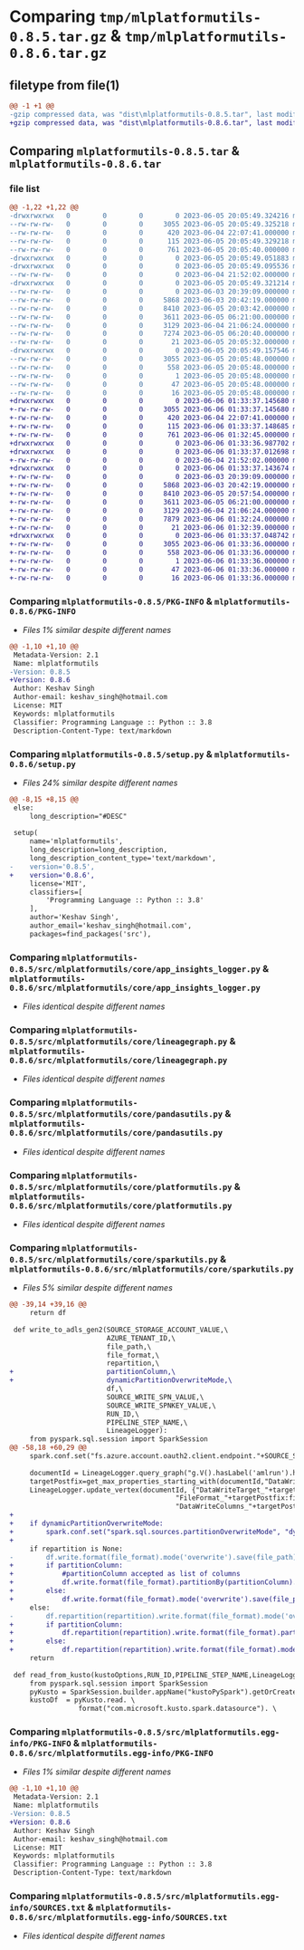 # Comparing `tmp/mlplatformutils-0.8.5.tar.gz` & `tmp/mlplatformutils-0.8.6.tar.gz`

## filetype from file(1)

```diff
@@ -1 +1 @@
-gzip compressed data, was "dist\mlplatformutils-0.8.5.tar", last modified: Mon Jun  5 20:05:49 2023, max compression
+gzip compressed data, was "dist\mlplatformutils-0.8.6.tar", last modified: Tue Jun  6 01:33:37 2023, max compression
```

## Comparing `mlplatformutils-0.8.5.tar` & `mlplatformutils-0.8.6.tar`

### file list

```diff
@@ -1,22 +1,22 @@
-drwxrwxrwx   0        0        0        0 2023-06-05 20:05:49.324216 mlplatformutils-0.8.5/
--rw-rw-rw-   0        0        0     3055 2023-06-05 20:05:49.325218 mlplatformutils-0.8.5/PKG-INFO
--rw-rw-rw-   0        0        0      420 2023-06-04 22:07:41.000000 mlplatformutils-0.8.5/README.rst
--rw-rw-rw-   0        0        0      115 2023-06-05 20:05:49.329218 mlplatformutils-0.8.5/setup.cfg
--rw-rw-rw-   0        0        0      761 2023-06-05 20:05:40.000000 mlplatformutils-0.8.5/setup.py
-drwxrwxrwx   0        0        0        0 2023-06-05 20:05:49.051883 mlplatformutils-0.8.5/src/
-drwxrwxrwx   0        0        0        0 2023-06-05 20:05:49.095536 mlplatformutils-0.8.5/src/mlplatformutils/
--rw-rw-rw-   0        0        0        0 2023-06-04 21:52:02.000000 mlplatformutils-0.8.5/src/mlplatformutils/__init__.py
-drwxrwxrwx   0        0        0        0 2023-06-05 20:05:49.321214 mlplatformutils-0.8.5/src/mlplatformutils/core/
--rw-rw-rw-   0        0        0        0 2023-06-03 20:39:09.000000 mlplatformutils-0.8.5/src/mlplatformutils/core/__init__.py
--rw-rw-rw-   0        0        0     5868 2023-06-03 20:42:19.000000 mlplatformutils-0.8.5/src/mlplatformutils/core/app_insights_logger.py
--rw-rw-rw-   0        0        0     8410 2023-06-05 20:03:42.000000 mlplatformutils-0.8.5/src/mlplatformutils/core/lineagegraph.py
--rw-rw-rw-   0        0        0     3611 2023-06-05 06:21:00.000000 mlplatformutils-0.8.5/src/mlplatformutils/core/pandasutils.py
--rw-rw-rw-   0        0        0     3129 2023-06-04 21:06:24.000000 mlplatformutils-0.8.5/src/mlplatformutils/core/platformutils.py
--rw-rw-rw-   0        0        0     7274 2023-06-05 06:20:40.000000 mlplatformutils-0.8.5/src/mlplatformutils/core/sparkutils.py
--rw-rw-rw-   0        0        0       21 2023-06-05 20:05:32.000000 mlplatformutils-0.8.5/src/mlplatformutils/core/version.py
-drwxrwxrwx   0        0        0        0 2023-06-05 20:05:49.157546 mlplatformutils-0.8.5/src/mlplatformutils.egg-info/
--rw-rw-rw-   0        0        0     3055 2023-06-05 20:05:48.000000 mlplatformutils-0.8.5/src/mlplatformutils.egg-info/PKG-INFO
--rw-rw-rw-   0        0        0      558 2023-06-05 20:05:48.000000 mlplatformutils-0.8.5/src/mlplatformutils.egg-info/SOURCES.txt
--rw-rw-rw-   0        0        0        1 2023-06-05 20:05:48.000000 mlplatformutils-0.8.5/src/mlplatformutils.egg-info/dependency_links.txt
--rw-rw-rw-   0        0        0       47 2023-06-05 20:05:48.000000 mlplatformutils-0.8.5/src/mlplatformutils.egg-info/requires.txt
--rw-rw-rw-   0        0        0       16 2023-06-05 20:05:48.000000 mlplatformutils-0.8.5/src/mlplatformutils.egg-info/top_level.txt
+drwxrwxrwx   0        0        0        0 2023-06-06 01:33:37.145680 mlplatformutils-0.8.6/
+-rw-rw-rw-   0        0        0     3055 2023-06-06 01:33:37.145680 mlplatformutils-0.8.6/PKG-INFO
+-rw-rw-rw-   0        0        0      420 2023-06-04 22:07:41.000000 mlplatformutils-0.8.6/README.rst
+-rw-rw-rw-   0        0        0      115 2023-06-06 01:33:37.148685 mlplatformutils-0.8.6/setup.cfg
+-rw-rw-rw-   0        0        0      761 2023-06-06 01:32:45.000000 mlplatformutils-0.8.6/setup.py
+drwxrwxrwx   0        0        0        0 2023-06-06 01:33:36.987702 mlplatformutils-0.8.6/src/
+drwxrwxrwx   0        0        0        0 2023-06-06 01:33:37.012698 mlplatformutils-0.8.6/src/mlplatformutils/
+-rw-rw-rw-   0        0        0        0 2023-06-04 21:52:02.000000 mlplatformutils-0.8.6/src/mlplatformutils/__init__.py
+drwxrwxrwx   0        0        0        0 2023-06-06 01:33:37.143674 mlplatformutils-0.8.6/src/mlplatformutils/core/
+-rw-rw-rw-   0        0        0        0 2023-06-03 20:39:09.000000 mlplatformutils-0.8.6/src/mlplatformutils/core/__init__.py
+-rw-rw-rw-   0        0        0     5868 2023-06-03 20:42:19.000000 mlplatformutils-0.8.6/src/mlplatformutils/core/app_insights_logger.py
+-rw-rw-rw-   0        0        0     8410 2023-06-05 20:57:54.000000 mlplatformutils-0.8.6/src/mlplatformutils/core/lineagegraph.py
+-rw-rw-rw-   0        0        0     3611 2023-06-05 06:21:00.000000 mlplatformutils-0.8.6/src/mlplatformutils/core/pandasutils.py
+-rw-rw-rw-   0        0        0     3129 2023-06-04 21:06:24.000000 mlplatformutils-0.8.6/src/mlplatformutils/core/platformutils.py
+-rw-rw-rw-   0        0        0     7879 2023-06-06 01:32:24.000000 mlplatformutils-0.8.6/src/mlplatformutils/core/sparkutils.py
+-rw-rw-rw-   0        0        0       21 2023-06-06 01:32:39.000000 mlplatformutils-0.8.6/src/mlplatformutils/core/version.py
+drwxrwxrwx   0        0        0        0 2023-06-06 01:33:37.048742 mlplatformutils-0.8.6/src/mlplatformutils.egg-info/
+-rw-rw-rw-   0        0        0     3055 2023-06-06 01:33:36.000000 mlplatformutils-0.8.6/src/mlplatformutils.egg-info/PKG-INFO
+-rw-rw-rw-   0        0        0      558 2023-06-06 01:33:36.000000 mlplatformutils-0.8.6/src/mlplatformutils.egg-info/SOURCES.txt
+-rw-rw-rw-   0        0        0        1 2023-06-06 01:33:36.000000 mlplatformutils-0.8.6/src/mlplatformutils.egg-info/dependency_links.txt
+-rw-rw-rw-   0        0        0       47 2023-06-06 01:33:36.000000 mlplatformutils-0.8.6/src/mlplatformutils.egg-info/requires.txt
+-rw-rw-rw-   0        0        0       16 2023-06-06 01:33:36.000000 mlplatformutils-0.8.6/src/mlplatformutils.egg-info/top_level.txt
```

### Comparing `mlplatformutils-0.8.5/PKG-INFO` & `mlplatformutils-0.8.6/PKG-INFO`

 * *Files 1% similar despite different names*

```diff
@@ -1,10 +1,10 @@
 Metadata-Version: 2.1
 Name: mlplatformutils
-Version: 0.8.5
+Version: 0.8.6
 Author: Keshav Singh
 Author-email: keshav_singh@hotmail.com
 License: MIT
 Keywords: mlplatformutils
 Classifier: Programming Language :: Python :: 3.8
 Description-Content-Type: text/markdown
```

### Comparing `mlplatformutils-0.8.5/setup.py` & `mlplatformutils-0.8.6/setup.py`

 * *Files 24% similar despite different names*

```diff
@@ -8,15 +8,15 @@
 else:
     long_description="#DESC"
 
 setup(
     name='mlplatformutils',
     long_description=long_description,
     long_description_content_type='text/markdown',
-    version='0.8.5',
+    version='0.8.6',
     license='MIT',
     classifiers=[
         'Programming Language :: Python :: 3.8'
     ],
     author='Keshav Singh',
     author_email='keshav_singh@hotmail.com',
     packages=find_packages('src'),
```

### Comparing `mlplatformutils-0.8.5/src/mlplatformutils/core/app_insights_logger.py` & `mlplatformutils-0.8.6/src/mlplatformutils/core/app_insights_logger.py`

 * *Files identical despite different names*

### Comparing `mlplatformutils-0.8.5/src/mlplatformutils/core/lineagegraph.py` & `mlplatformutils-0.8.6/src/mlplatformutils/core/lineagegraph.py`

 * *Files identical despite different names*

### Comparing `mlplatformutils-0.8.5/src/mlplatformutils/core/pandasutils.py` & `mlplatformutils-0.8.6/src/mlplatformutils/core/pandasutils.py`

 * *Files identical despite different names*

### Comparing `mlplatformutils-0.8.5/src/mlplatformutils/core/platformutils.py` & `mlplatformutils-0.8.6/src/mlplatformutils/core/platformutils.py`

 * *Files identical despite different names*

### Comparing `mlplatformutils-0.8.5/src/mlplatformutils/core/sparkutils.py` & `mlplatformutils-0.8.6/src/mlplatformutils/core/sparkutils.py`

 * *Files 5% similar despite different names*

```diff
@@ -39,14 +39,16 @@
     return df
 
 def write_to_adls_gen2(SOURCE_STORAGE_ACCOUNT_VALUE,\
                        AZURE_TENANT_ID,\
                        file_path,\
                        file_format,\
                        repartition,\
+                       partitionColumn,\
+                       dynamicPartitionOverwriteMode,\
                        df,\
                        SOURCE_WRITE_SPN_VALUE,\
                        SOURCE_WRITE_SPNKEY_VALUE,\
                        RUN_ID,\
                        PIPELINE_STEP_NAME,\
                        LineageLogger):
     from pyspark.sql.session import SparkSession             
@@ -58,18 +60,29 @@
     spark.conf.set("fs.azure.account.oauth2.client.endpoint."+SOURCE_STORAGE_ACCOUNT_VALUE+".dfs.core.windows.net", "https://login.microsoftonline.com/"+AZURE_TENANT_ID+"/oauth2/token")
     
     documentId = LineageLogger.query_graph("g.V().hasLabel('amlrun').has('RUN_ID', '"+RUN_ID+"').has('PIPELINE_STEP_NAME', '"+PIPELINE_STEP_NAME+"').values('id')")[0]
     targetPostfix=get_max_properties_starting_with(documentId,"DataWriteColumns",LineageLogger)
     LineageLogger.update_vertex(documentId, {"DataWriteTarget_"+targetPostfix: str(file_path),\
                                         "FileFormat_"+targetPostfix:file_format,\
                                         "DataWriteColumns_"+targetPostfix:"["+",".join(df.columns)+"]"})
+    
+    if dynamicPartitionOverwriteMode:
+        spark.conf.set("spark.sql.sources.partitionOverwriteMode", "dynamic")
+    
     if repartition is None:
-        df.write.format(file_format).mode('overwrite').save(file_path)
+        if partitionColumn:
+            #partitionColumn accepted as list of columns
+            df.write.format(file_format).partitionBy(partitionColumn).mode("overwrite").save(file_path)
+        else: 
+            df.write.format(file_format).mode('overwrite').save(file_path)
     else:
-        df.repartition(repartition).write.format(file_format).mode('overwrite').save(file_path)
+        if partitionColumn:
+            df.repartition(repartition).write.format(file_format).partitionBy(partitionColumn).mode("overwrite").save(file_path)
+        else:
+            df.repartition(repartition).write.format(file_format).mode('overwrite').save(file_path)
     return
 
 def read_from_kusto(kustoOptions,RUN_ID,PIPELINE_STEP_NAME,LineageLogger):
     from pyspark.sql.session import SparkSession
     pyKusto = SparkSession.builder.appName("kustoPySpark").getOrCreate()
     kustoDf  = pyKusto.read. \
                 format("com.microsoft.kusto.spark.datasource"). \
```

### Comparing `mlplatformutils-0.8.5/src/mlplatformutils.egg-info/PKG-INFO` & `mlplatformutils-0.8.6/src/mlplatformutils.egg-info/PKG-INFO`

 * *Files 1% similar despite different names*

```diff
@@ -1,10 +1,10 @@
 Metadata-Version: 2.1
 Name: mlplatformutils
-Version: 0.8.5
+Version: 0.8.6
 Author: Keshav Singh
 Author-email: keshav_singh@hotmail.com
 License: MIT
 Keywords: mlplatformutils
 Classifier: Programming Language :: Python :: 3.8
 Description-Content-Type: text/markdown
```

### Comparing `mlplatformutils-0.8.5/src/mlplatformutils.egg-info/SOURCES.txt` & `mlplatformutils-0.8.6/src/mlplatformutils.egg-info/SOURCES.txt`

 * *Files identical despite different names*


